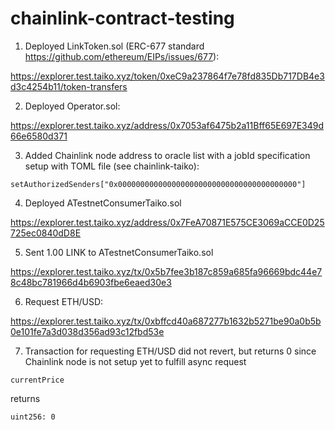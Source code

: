 # chainlink-contract-testing

1. Deployed LinkToken.sol (ERC-677 standard https://github.com/ethereum/EIPs/issues/677):

https://explorer.test.taiko.xyz/token/0xeC9a237864f7e78fd835Db717DB4e3d3c4254b11/token-transfers

2. Deployed Operator.sol:

https://explorer.test.taiko.xyz/address/0x7053af6475b2a11Bff65E697E349d66e6580d371

3. Added Chainlink node address to oracle list with a jobId specification setup with TOML file (see chainlink-taiko):

```solidity
setAuthorizedSenders["0x0000000000000000000000000000000000000000"]
```

4. Deployed ATestnetConsumerTaiko.sol

https://explorer.test.taiko.xyz/address/0x7FeA70871E575CE3069aCCE0D25725ec0840dD8E

5. Sent 1.00 LINK to ATestnetConsumerTaiko.sol

https://explorer.test.taiko.xyz/tx/0x5b7fee3b187c859a685fa96669bdc44e78c48bc781966d4b6903fbe6eaed30e3

6. Request ETH/USD:

https://explorer.test.taiko.xyz/tx/0xbffcd40a687277b1632b5271be90a0b5b0e101fe7a3d038d356ad93c12fbd53e

7. Transaction for requesting ETH/USD did not revert, but returns 0 since Chainlink node is not setup yet to fulfill async request
```
currentPrice
``` 
returns 
```
uint256: 0
``` 

